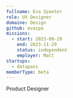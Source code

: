 ```yaml
---
fullname: Eva Spaeter
role: UX Designer
domaine: Design
github: evaspa
missions:
  - start: 2023-08-29
    end: 2023-11-29
    status: independent
    employer: Malt
startups:
  - datapass
memberType: beta
---
```


Product Designer
